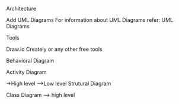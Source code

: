 Architecture

Add UML Diagrams For information about UML Diagrams refer: UML Diagrams

Tools

Draw.io Creately or any other free tools

Behavioral Diagram

Activity Diagram

->High level 
-->Low level
Strutural Diagram

Class Diagram
   --> high level 
